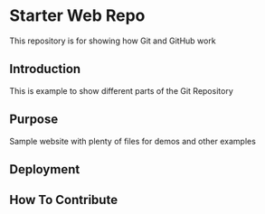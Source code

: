 # Starter Web Repo

This repository is for showing how Git and GitHub work

## Introduction

This is example to show different parts of the Git Repository

## Purpose

Sample website with plenty of files for demos and other examples

## Deployment

## How To Contribute

